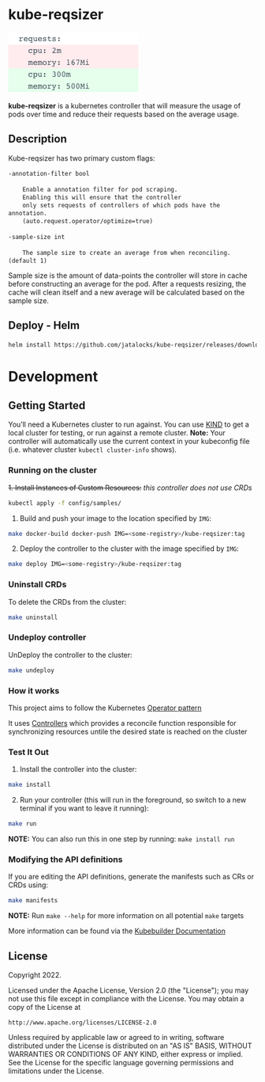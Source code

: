 # kube-reqsizer
![alt text](/assets/example.png)

**kube-reqsizer** is a kubernetes controller that will measure the usage of pods over time and reduce their requests based on the average usage.

## Description

Kube-reqsizer has two primary custom flags:

```
-annotation-filter bool
    
    Enable a annotation filter for pod scraping. 
    Enabling this will ensure that the controller 
    only sets requests of controllers of which pods have the annotation. 
    (auto.request.operator/optimize=true)

-sample-size int

    The sample size to create an average from when reconciling. (default 1)
```

Sample size is the amount of data-points the controller will store in cache before constructing an average for the pod. After a requests resizing, the cache will clean itself and a new average will be calculated based on the sample size.

## Deploy - Helm

```bash
helm install https://github.com/jatalocks/kube-reqsizer/releases/download/kube-reqsizer-0.1.0/kube-reqsizer-0.1.0.tgz
```
# Development
## Getting Started
You’ll need a Kubernetes cluster to run against. You can use [KIND](https://sigs.k8s.io/kind) to get a local cluster for testing, or run against a remote cluster.
**Note:** Your controller will automatically use the current context in your kubeconfig file (i.e. whatever cluster `kubectl cluster-info` shows).

### Running on the cluster



~~1. Install Instances of Custom Resources:~~ _this controller does not use CRDs_

```sh
kubectl apply -f config/samples/
```

1. Build and push your image to the location specified by `IMG`:
	
```sh
make docker-build docker-push IMG=<some-registry>/kube-reqsizer:tag
```
	
2. Deploy the controller to the cluster with the image specified by `IMG`:

```sh
make deploy IMG=<some-registry>/kube-reqsizer:tag
```

### Uninstall CRDs
To delete the CRDs from the cluster:

```sh
make uninstall
```

### Undeploy controller
UnDeploy the controller to the cluster:

```sh
make undeploy
```

### How it works
This project aims to follow the Kubernetes [Operator pattern](https://kubernetes.io/docs/concepts/extend-kubernetes/operator/)

It uses [Controllers](https://kubernetes.io/docs/concepts/architecture/controller/) 
which provides a reconcile function responsible for synchronizing resources untile the desired state is reached on the cluster 

### Test It Out
1. Install the controller into the cluster:

```sh
make install
```

2. Run your controller (this will run in the foreground, so switch to a new terminal if you want to leave it running):

```sh
make run
```

**NOTE:** You can also run this in one step by running: `make install run`

### Modifying the API definitions
If you are editing the API definitions, generate the manifests such as CRs or CRDs using:

```sh
make manifests
```

**NOTE:** Run `make --help` for more information on all potential `make` targets

More information can be found via the [Kubebuilder Documentation](https://book.kubebuilder.io/introduction.html)

## License

Copyright 2022.

Licensed under the Apache License, Version 2.0 (the "License");
you may not use this file except in compliance with the License.
You may obtain a copy of the License at

    http://www.apache.org/licenses/LICENSE-2.0

Unless required by applicable law or agreed to in writing, software
distributed under the License is distributed on an "AS IS" BASIS,
WITHOUT WARRANTIES OR CONDITIONS OF ANY KIND, either express or implied.
See the License for the specific language governing permissions and
limitations under the License.

